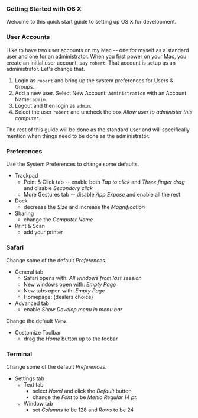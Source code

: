 ### Getting Started with OS X

Welcome to this quick start guide to setting up OS X for development.

### User Accounts

I like to have two user accounts on my Mac -- one for myself as a standard user and one for an administrator.
When you first power on your Mac, you create an initial user account, say `robert`.
That account is setup as an administrator.  Let's change that.

1. Login as `robert` and bring up the system preferences for Users & Groups.
2. Add a new user.  Select New Account: `Administration` with an Account Name: `admin`.
3. Logout and then login as `admin`.
4. Select the user `robert` and uncheck the box *Allow user to administer this computer*.

The rest of this guide will be done as the standard user and will specifically mention
when things need to be done as the administrator.

### Preferences

Use the System Preferences to change some defaults.

* Trackpad
    * Point & Click tab -- enable both *Tap to click* and *Three finger drag* and disable *Secondary click*
    * More Gestures tab -- disable *App Expose* and enable all the rest
* Dock
    * decrease the *Size* and increase the *Magnification*
* Sharing
    * change the *Computer Name*
* Print & Scan
    * add your printer

### Safari

Change some of the default *Preferences*.

* General tab
    * Safari opens with: *All windows from last session*
    * New windows open with: *Empty Page*
    * New tabs open with: *Empty Page*
    * Homepage: (dealers choice)
* Advanced tab
    * enable *Show Develop menu in menu bar*

Change the default *View*.

* Customize Toolbar
    * drag the *Home* button up to the toobar

### Terminal

Change some of the default *Preferences*.

* Settings tab
    * Text tab
        * select *Novel* and click the *Default* button
        * change the *Font* to be *Menlo Regular 14 pt.*
    * Window tab
        * set *Columns* to be 128 and *Rows* to be 24


